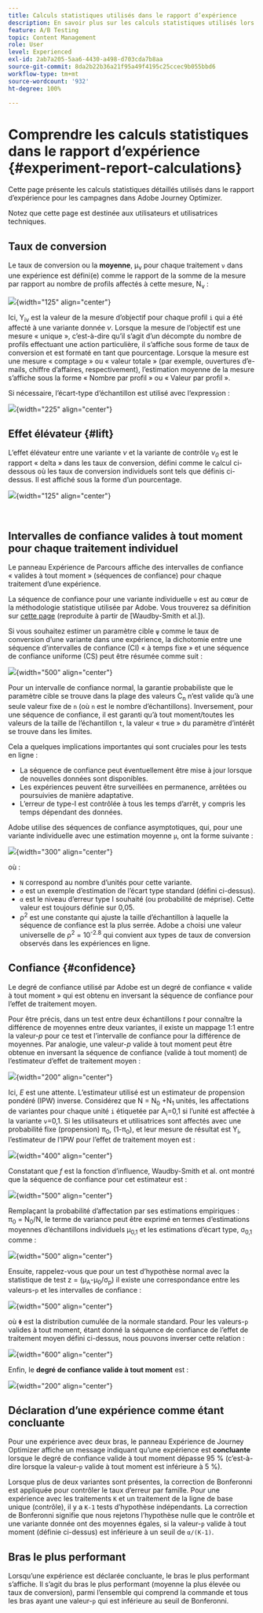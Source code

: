 ```yaml
---
title: Calculs statistiques utilisés dans le rapport d’expérience
description: En savoir plus sur les calculs statistiques utilisés lors de l’exécution de rapports d’expérience
feature: A/B Testing
topic: Content Management
role: User
level: Experienced
exl-id: 2ab7a205-5aa6-4430-a498-d703cda7b8aa
source-git-commit: 8da2b22b36a21f95a49f4195c25ccec9b055bbd6
workflow-type: tm+mt
source-wordcount: '932'
ht-degree: 100%

---
```


# Comprendre les calculs statistiques dans le rapport d’expérience {#experiment-report-calculations}

Cette page présente les calculs statistiques détaillés utilisés dans le rapport d’expérience pour les campagnes dans Adobe Journey Optimizer.

Notez que cette page est destinée aux utilisateurs et utilisatrices techniques.

## Taux de conversion

Le taux de conversion ou la **moyenne**, μ<sub>ν</sub> pour chaque traitement `ν` dans une expérience est défini(e) comme le rapport de la somme de la mesure par rapport au nombre de profils affectés à cette mesure, N<sub>ν</sub> :

![](assets/statistical_1.png){width="125" align="center"}

Ici, Y<sub>iν</sub> est la valeur de la mesure d’objectif pour chaque profil `i` qui a été affecté à une variante donnée *ν*. Lorsque la mesure de l’objectif est une mesure « unique », c’est-à-dire qu’il s’agit d’un décompte du nombre de profils effectuant une action particulière, il s’affiche sous forme de taux de conversion et est formaté en tant que pourcentage. Lorsque la mesure est une mesure « comptage » ou « valeur totale » (par exemple, ouvertures d’e-mails, chiffre d’affaires, respectivement), l’estimation moyenne de la mesure s’affiche sous la forme « Nombre par profil » ou « Valeur par profil ».

Si nécessaire, l’écart-type d’échantillon est utilisé avec l’expression :

![](assets/statistical_2.png){width="225" align="center"}

## Effet élévateur {#lift}

L’effet élévateur entre une variante *ν* et la variante de contrôle *ν<sub>0</sub>* est le rapport « delta » dans les taux de conversion, défini comme le calcul ci-dessous où les taux de conversion individuels sont tels que définis ci-dessus. Il est affiché sous la forme d’un pourcentage.

![](assets/statistical_3.png){width="125" align="center"}

</br>

## Intervalles de confiance valides à tout moment pour chaque traitement individuel

Le panneau Expérience de Parcours affiche des intervalles de confiance « valides à tout moment » (séquences de confiance) pour chaque traitement d’une expérience.

La séquence de confiance pour une variante individuelle `ν` est au cœur de la méthodologie statistique utilisée par Adobe. Vous trouverez sa définition sur [cette page](https://doi.org/10.48550/arXiv.2103.06476) (reproduite à partir de [Waudby-Smith et al.]).

Si vous souhaitez estimer un paramètre cible `ψ` comme le taux de conversion d’une variante dans une expérience, la dichotomie entre une séquence d’intervalles de confiance (CI) « à temps fixe » et une séquence de confiance uniforme (CS) peut être résumée comme suit :

![](assets/statistical_4.png){width="500" align="center"}

Pour un intervalle de confiance normal, la garantie probabiliste que le paramètre cible se trouve dans la plage des valeurs Ċ<sub>n</sub> n’est valide qu’à une seule valeur fixe de `n` (où `n` est le nombre d’échantillons). Inversement, pour une séquence de confiance, il est garanti qu’à tout moment/toutes les valeurs de la taille de l’échantillon `t`, la valeur « true » du paramètre d’intérêt se trouve dans les limites.

Cela a quelques implications importantes qui sont cruciales pour les tests en ligne :

* La séquence de confiance peut éventuellement être mise à jour lorsque de nouvelles données sont disponibles.
* Les expériences peuvent être surveillées en permanence, arrêtées ou poursuivies de manière adaptative.
* L’erreur de type-I est contrôlée à tous les temps d’arrêt, y compris les temps dépendant des données.

Adobe utilise des séquences de confiance asymptotiques, qui, pour une variante individuelle avec une estimation moyenne `μ`, ont la forme suivante :

![](assets/statistical_5.png){width="300" align="center"}

où :

* `N` correspond au nombre d’unités pour cette variante.
* `σ` est un exemple d’estimation de l’écart type standard (défini ci-dessus).
* `α` est le niveau d’erreur type I souhaité (ou probabilité de méprise). Cette valeur est toujours définie sur 0,05.
* ρ<sup>2</sup> est une constante qui ajuste la taille d’échantillon à laquelle la séquence de confiance est la plus serrée. Adobe a choisi une valeur universelle de ρ<sup>2</sup> = 10<sup>-2.8</sup> qui convient aux types de taux de conversion observés dans les expériences en ligne.

## Confiance {#confidence}

Le degré de confiance utilisé par Adobe est un degré de confiance « valide à tout moment » qui est obtenu en inversant la séquence de confiance pour l’effet de traitement moyen.

Pour être précis, dans un test entre deux échantillons *t* pour connaître la différence de moyennes entre deux variantes, il existe un mappage 1:1 entre la valeur-*p* pour ce test et l’intervalle de confiance pour la différence de moyennes. Par analogie, une valeur-*p* valide à tout moment peut être obtenue en inversant la séquence de confiance (valide à tout moment) de l’estimateur d’effet de traitement moyen :

![](assets/statistical_6.png){width="200" align="center"}

Ici, *E* est une attente. L’estimateur utilisé est un estimateur de propension pondéré (IPW) inverse. Considérez que N = N<sub>0</sub> +N<sub>1</sub> unités, les affectations de variantes pour chaque unité `i` étiquetée par A<sub>i</sub>=0,1 si l’unité est affectée à la variante `ν`=0,1. Si les utilisateurs et utilisatrices sont affectés avec une probabilité fixe (propension) π<sub>0</sub>, (1-π<sub>0</sub>), et leur mesure de résultat est Y<sub>i</sub>, l’estimateur de l’IPW pour l’effet de traitement moyen est :

![](assets/statistical_12.png){width="400" align="center"}

Constatant que *f* est la fonction d’influence, Waudby-Smith et al. ont montré que la séquence de confiance pour cet estimateur est :

![](assets/statistical_7.png){width="500" align="center"}

Remplaçant la probabilité d’affectation par ses estimations empiriques : π<sub>0</sub> = N<sub>0</sub>/N, le terme de variance peut être exprimé en termes d’estimations moyennes d’échantillons individuels μ<sub>0,1</sub> et les estimations d’écart type, σ<sub>0,1</sub> comme :

![](assets/statistical_8.png){width="500" align="center"}

Ensuite, rappelez-vous que pour un test d’hypothèse normal avec la statistique de test z = (μ<sub>A</sub>-μ<sub>0</sub>/σ<sub>p</sub>) il existe une correspondance entre les valeurs-`p` et les intervalles de confiance :

![](assets/statistical_9.png){width="500" align="center"}

où `Φ` est la distribution cumulée de la normale standard. Pour les valeurs-`p` valides à tout moment, étant donné la séquence de confiance de l’effet de traitement moyen défini ci-dessus, nous pouvons inverser cette relation :

![](assets/statistical_10.png){width="600" align="center"}

Enfin, le **degré de confiance valide à tout moment** est :

![](assets/statistical_11.png){width="200" align="center"}

## Déclaration d’une expérience comme étant concluante

Pour une expérience avec deux bras, le panneau Expérience de Journey Optimizer affiche un message indiquant qu’une expérience est **concluante** lorsque le degré de confiance valide à tout moment dépasse 95 % (c’est-à-dire lorsque la valeur-`p` valide à tout moment est inférieure à 5 %).

Lorsque plus de deux variantes sont présentes, la correction de Bonferonni est appliquée pour contrôler le taux d’erreur par famille. Pour une expérience avec les traitements `K` et un traitement de la ligne de base unique (contrôle), il y a `K-1` tests d’hypothèse indépendants. La correction de Bonferonni signifie que nous rejetons l’hypothèse nulle que le contrôle et une variante donnée ont des moyennes égales, si la valeur-`p` valide à tout moment (définie ci-dessus) est inférieure à un seuil de `α/(K-1)`.

## Bras le plus performant

Lorsqu’une expérience est déclarée concluante, le bras le plus performant s’affiche. Il s’agit du bras le plus performant (moyenne la plus élevée ou taux de conversion), parmi l’ensemble qui comprend la commande et tous les bras ayant une valeur-`p` qui est inférieure au seuil de Bonferonni.
